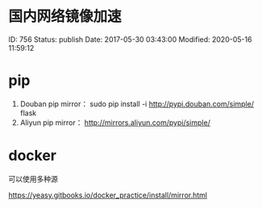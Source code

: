 # 国内网络镜像加速


ID: 756
Status: publish
Date: 2017-05-30 03:43:00
Modified: 2020-05-16 11:59:12


# pip

1. Douban pip mirror： sudo pip install -i http://pypi.douban.com/simple/ flask
2. Aliyun pip mirror： http://mirrors.aliyun.com/pypi/simple/

# docker

可以使用多种源

https://yeasy.gitbooks.io/docker_practice/install/mirror.html